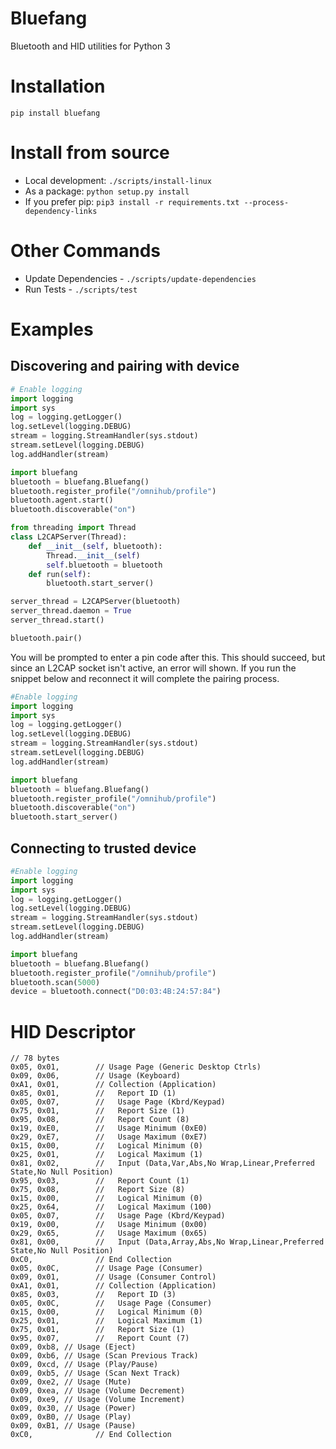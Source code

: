 # Bluefang
Bluetooth and HID utilities for Python 3

# Installation
```
pip install bluefang
```

# Install from source
- Local development: `./scripts/install-linux`
- As a package: `python setup.py install`
- If you prefer pip: `pip3 install -r requirements.txt --process-dependency-links`

# Other Commands
- Update Dependencies - `./scripts/update-dependencies`
- Run Tests - `./scripts/test`

# Examples

## Discovering and pairing with device
```python
# Enable logging
import logging
import sys
log = logging.getLogger()
log.setLevel(logging.DEBUG)
stream = logging.StreamHandler(sys.stdout)
stream.setLevel(logging.DEBUG)
log.addHandler(stream)

import bluefang
bluetooth = bluefang.Bluefang()
bluetooth.register_profile("/omnihub/profile")
bluetooth.agent.start()
bluetooth.discoverable("on")

from threading import Thread
class L2CAPServer(Thread):
    def __init__(self, bluetooth):
        Thread.__init__(self)
        self.bluetooth = bluetooth
    def run(self):
        bluetooth.start_server()

server_thread = L2CAPServer(bluetooth)
server_thread.daemon = True
server_thread.start()

bluetooth.pair()
```
You will be prompted to enter a pin code after this.  This should succeed, but since an L2CAP socket isn't active, an
error will shown.  If you run the snippet below and reconnect it will complete the pairing process.

```python
#Enable logging
import logging
import sys
log = logging.getLogger()
log.setLevel(logging.DEBUG)
stream = logging.StreamHandler(sys.stdout)
stream.setLevel(logging.DEBUG)
log.addHandler(stream)

import bluefang
bluetooth = bluefang.Bluefang()
bluetooth.register_profile("/omnihub/profile")
bluetooth.discoverable("on")
bluetooth.start_server()
```

## Connecting to trusted device
```python
#Enable logging
import logging
import sys
log = logging.getLogger()
log.setLevel(logging.DEBUG)
stream = logging.StreamHandler(sys.stdout)
stream.setLevel(logging.DEBUG)
log.addHandler(stream)

import bluefang
bluetooth = bluefang.Bluefang()
bluetooth.register_profile("/omnihub/profile")
bluetooth.scan(5000)
device = bluetooth.connect("D0:03:4B:24:57:84")
```

# HID Descriptor
```
// 78 bytes
0x05, 0x01,        // Usage Page (Generic Desktop Ctrls)  
0x09, 0x06,        // Usage (Keyboard)  
0xA1, 0x01,        // Collection (Application)  
0x85, 0x01,        //   Report ID (1)  
0x05, 0x07,        //   Usage Page (Kbrd/Keypad)  
0x75, 0x01,        //   Report Size (1)  
0x95, 0x08,        //   Report Count (8)  
0x19, 0xE0,        //   Usage Minimum (0xE0)  
0x29, 0xE7,        //   Usage Maximum (0xE7)  
0x15, 0x00,        //   Logical Minimum (0)  
0x25, 0x01,        //   Logical Maximum (1)  
0x81, 0x02,        //   Input (Data,Var,Abs,No Wrap,Linear,Preferred State,No Null Position)  
0x95, 0x03,        //   Report Count (1)  
0x75, 0x08,        //   Report Size (8)  
0x15, 0x00,        //   Logical Minimum (0)  
0x25, 0x64,        //   Logical Maximum (100)  
0x05, 0x07,        //   Usage Page (Kbrd/Keypad)  
0x19, 0x00,        //   Usage Minimum (0x00)  
0x29, 0x65,        //   Usage Maximum (0x65)  
0x81, 0x00,        //   Input (Data,Array,Abs,No Wrap,Linear,Preferred State,No Null Position)  
0xC0,              // End Collection  
0x05, 0x0C,        // Usage Page (Consumer)  
0x09, 0x01,        // Usage (Consumer Control)  
0xA1, 0x01,        // Collection (Application)  
0x85, 0x03,        //   Report ID (3)  
0x05, 0x0C,        //   Usage Page (Consumer)  
0x15, 0x00,        //   Logical Minimum (0)  
0x25, 0x01,        //   Logical Maximum (1)  
0x75, 0x01,        //   Report Size (1)  
0x95, 0x07,        //   Report Count (7)  
0x09, 0xb8, // Usage (Eject)
0x09, 0xb6, // Usage (Scan Previous Track)
0x09, 0xcd, // Usage (Play/Pause)
0x09, 0xb5, // Usage (Scan Next Track)
0x09, 0xe2, // Usage (Mute)
0x09, 0xea, // Usage (Volume Decrement)
0x09, 0xe9, // Usage (Volume Increment)
0x09, 0x30, // Usage (Power)
0x09, 0xB0, // Usage (Play)
0x09, 0xB1, // Usage (Pause)
0xC0,              // End Collection
```